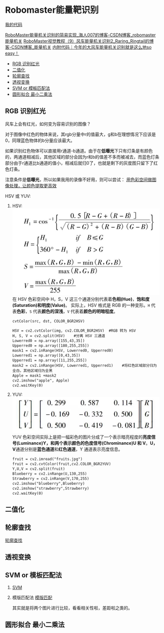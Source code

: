 # Robomaster能量靶识别

[我的代码](main.cpp)

[RoboMaster能量机关识别的简易实现_海人007的博客-CSDN博客_robomaster 能量机关](https://blog.csdn.net/qq_45742471/article/details/105183884)
[RoboMaster视觉教程（9）风车能量机关识别2_Raring_Ringtail的博客-CSDN博客_能量机关](https://blog.csdn.net/u010750137/article/details/100825793)
[内附代码｜今年的大风车能量机关识别就是这么地so easy！](https://mp.weixin.qq.com/s/3B-iR32GX7jfVyxvNQVRXw)

- [RGB 识别红光](#rgb-识别红光)
- [二值化](#二值化)
- [轮廓查找](#轮廓查找)
- [透视变换](#透视变换)
- [SVM or 模板匹配法](#svm-or-模板匹配法)
- [圆形拟合 最小二乘法](#圆形拟合-最小二乘法)

## RGB 识别红光
风车上会有红光，如何变为容易识别的图像？

对于图像中红色的物体来说，其rgb分量中r的值最大，g和b在理想情况下应该是0，同理蓝色物体的b分量应该最大。

如果识别红色物体可以直接用r通道-b通道。由于在**低曝光**下只有灯条是有颜色的，两通道相减后，其他区域的部分会因为r和b的值差不多而被减去，而蓝色灯条部分由于r通道比b通道的值小，相减后就归0了，也就是剩下的灰度图只留下了红色灯条。

注意条件是**低曝光**，所以如果我用的录像不好用，则可以尝试：
[用色彩空间做图像处理，让颜色提取更高效](https://zhuanlan.zhihu.com/p/32269942)

HSV 或 YUV:
1. HSV:
   ![](_attachments/old/2022-07-24-00-23-04.png)
   在 HSV 色彩空间中 H，S，V 这三个通道分别代表着**色相(Hue)**，**饱和度(Saturation)**和**明度(Value)**。
   实际上，HSV 格式是 RGB 的一种变形。`H` 代表**色彩**，`S` 代表**颜色的深浅**，`V` 代表着**颜色的明暗程度**。

   ```opencv
   cvtColor(src, dst, COLOR_BGR2HSV)
   ```

   ```opencv
   HSV = cv2.cvtColor(img, cv2.COLOR_BGR2HSV)  #RGB 转为 HSV
   H, S, V = cv2.split(HSV)    #分离 HSV 三通道
   Lowerred0 = np.array([155,43,35])
   Upperred0 = np.array([180,255,255])
   mask1 = cv2.inRange(HSV, Lowerred0, Upperred0) 
   Lowerred1 = np.array([0,43,35])
   Upperred1 = np.array([11,255,255])
   mask2 = cv2.inRange(HSV, Lowerred1, Upperred1)    #将红色区域部分归为全白，其他区域归为全黑
   Apple = mask1 +mask2
   cv2.imshow("apple", Apple)
   cv2.waitKey(0)
   ```

2. YUV:
   ![](_attachments/old/2022-07-24-00-23-15.png)
   YUV 色彩空间实际上是把一幅彩色的图片分成了一个表示暗亮程度的**亮度信号(Luminance)**Y，和**两个表示颜色的色度信号(Chrominance)U 和 V**。**U，V**通道分别是**蓝色通道**和**红色通道**，Y 通道表示亮度信息。

   ```opencv
   fruit = cv2.imread("fruits.jpg")
   fruit = cv2.cvtColor(fruit,cv2.COLOR_BGR2YUV)
   Y,U,V = cv2.split(fruit)
   Blueberry = cv2.inRange(U,130,255)
   Strawberry = cv2.inRange(V,170,255)
   cv2.imshow("blueberry",Blueberry)
   cv2.imshow("strawberry",Strawberry)
   cv2.waitKey(0)
   ```

## 二值化


## 轮廓查找
[轮廓查找](../../../AI算法/轮廓查找.md)

## 透视变换


## SVM or 模板匹配法
1. [SVM](../../../AI算法/SVM.md)

2. 模版匹配法
   [模版匹配](https://baike.baidu.com/item/模板匹配/20823665)
   
   其实就是将两个图片进行比较，看看相关性啦，差距啦之类的。

## 圆形拟合 最小二乘法